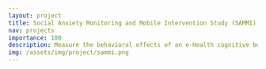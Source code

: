 ```yaml
---
layout: project
title: Social Anxiety Monitoring and Mobile Intervention Study (SAMMI)
nav: projects
importance: 100
description: Measure the behavioral effects of an e-Health cognitive behavior modification (CBM) intervention for socially anxious college students
img: /assets/img/project/sammi.png
---
```

